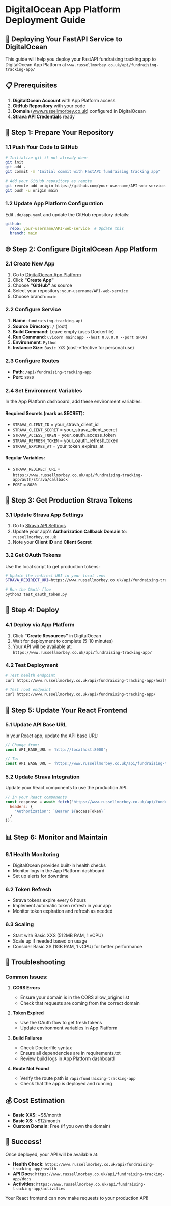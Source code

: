 # DigitalOcean App Platform Deployment Guide

## 🚀 Deploying Your FastAPI Service to DigitalOcean

This guide will help you deploy your FastAPI fundraising tracking app to DigitalOcean App Platform at `www.russellmorbey.co.uk/api/fundraising-tracking-app/`

## 📋 Prerequisites

1. **DigitalOcean Account** with App Platform access
2. **GitHub Repository** with your code
3. **Domain** (www.russellmorbey.co.uk) configured in DigitalOcean
4. **Strava API Credentials** ready

## 🔧 Step 1: Prepare Your Repository

### 1.1 Push Your Code to GitHub
```bash
# Initialize git if not already done
git init
git add .
git commit -m "Initial commit with FastAPI fundraising tracking app"

# Add your GitHub repository as remote
git remote add origin https://github.com/your-username/API-web-service.git
git push -u origin main
```

### 1.2 Update App Platform Configuration
Edit `.do/app.yaml` and update the GitHub repository details:
```yaml
github:
  repo: your-username/API-web-service  # Update this
  branch: main
```

## 🌐 Step 2: Configure DigitalOcean App Platform

### 2.1 Create New App
1. Go to [DigitalOcean App Platform](https://cloud.digitalocean.com/apps)
2. Click **"Create App"**
3. Choose **"GitHub"** as source
4. Select your repository: `your-username/API-web-service`
5. Choose branch: `main`

### 2.2 Configure Service
1. **Name**: `fundraising-tracking-api`
2. **Source Directory**: `/` (root)
3. **Build Command**: Leave empty (uses Dockerfile)
4. **Run Command**: `uvicorn main:app --host 0.0.0.0 --port $PORT`
5. **Environment**: `Python`
6. **Instance Size**: `Basic XXS` (cost-effective for personal use)

### 2.3 Configure Routes
- **Path**: `/api/fundraising-tracking-app`
- **Port**: `8080`

### 2.4 Set Environment Variables
In the App Platform dashboard, add these environment variables:

#### Required Secrets (mark as SECRET):
- `STRAVA_CLIENT_ID` = your_strava_client_id
- `STRAVA_CLIENT_SECRET` = your_strava_client_secret
- `STRAVA_ACCESS_TOKEN` = your_oauth_access_token
- `STRAVA_REFRESH_TOKEN` = your_oauth_refresh_token
- `STRAVA_EXPIRES_AT` = your_token_expires_at

#### Regular Variables:
- `STRAVA_REDIRECT_URI` = `https://www.russellmorbey.co.uk/api/fundraising-tracking-app/auth/strava/callback`
- `PORT` = `8080`

## 🔐 Step 3: Get Production Strava Tokens

### 3.1 Update Strava App Settings
1. Go to [Strava API Settings](https://www.strava.com/settings/api)
2. Update your app's **Authorization Callback Domain** to: `russellmorbey.co.uk`
3. Note your **Client ID** and **Client Secret**

### 3.2 Get OAuth Tokens
Use the local script to get production tokens:
```bash
# Update the redirect URI in your local .env
STRAVA_REDIRECT_URI=https://www.russellmorbey.co.uk/api/fundraising-tracking-app/auth/strava/callback

# Run the OAuth flow
python3 test_oauth_token.py
```

## 🚀 Step 4: Deploy

### 4.1 Deploy via App Platform
1. Click **"Create Resources"** in DigitalOcean
2. Wait for deployment to complete (5-10 minutes)
3. Your API will be available at: `https://www.russellmorbey.co.uk/api/fundraising-tracking-app/`

### 4.2 Test Deployment
```bash
# Test health endpoint
curl https://www.russellmorbey.co.uk/api/fundraising-tracking-app/health

# Test root endpoint
curl https://www.russellmorbey.co.uk/api/fundraising-tracking-app/
```

## 🔄 Step 5: Update Your React Frontend

### 5.1 Update API Base URL
In your React app, update the API base URL:
```javascript
// Change from:
const API_BASE_URL = 'http://localhost:8000';

// To:
const API_BASE_URL = 'https://www.russellmorbey.co.uk/api/fundraising-tracking-app';
```

### 5.2 Update Strava Integration
Update your React components to use the production API:
```javascript
// In your React components
const response = await fetch('https://www.russellmorbey.co.uk/api/fundraising-tracking-app/activities', {
  headers: {
    'Authorization': `Bearer ${accessToken}`
  }
});
```

## 📊 Step 6: Monitor and Maintain

### 6.1 Health Monitoring
- DigitalOcean provides built-in health checks
- Monitor logs in the App Platform dashboard
- Set up alerts for downtime

### 6.2 Token Refresh
- Strava tokens expire every 6 hours
- Implement automatic token refresh in your app
- Monitor token expiration and refresh as needed

### 6.3 Scaling
- Start with Basic XXS (512MB RAM, 1 vCPU)
- Scale up if needed based on usage
- Consider Basic XS (1GB RAM, 1 vCPU) for better performance

## 🔧 Troubleshooting

### Common Issues:

1. **CORS Errors**
   - Ensure your domain is in the CORS allow_origins list
   - Check that requests are coming from the correct domain

2. **Token Expired**
   - Use the OAuth flow to get fresh tokens
   - Update environment variables in App Platform

3. **Build Failures**
   - Check Dockerfile syntax
   - Ensure all dependencies are in requirements.txt
   - Review build logs in App Platform dashboard

4. **Route Not Found**
   - Verify the route path is `/api/fundraising-tracking-app`
   - Check that the app is deployed and running

## 💰 Cost Estimation

- **Basic XXS**: ~$5/month
- **Basic XS**: ~$12/month
- **Custom Domain**: Free (if you own the domain)

## 🎉 Success!

Once deployed, your API will be available at:
- **Health Check**: `https://www.russellmorbey.co.uk/api/fundraising-tracking-app/health`
- **API Docs**: `https://www.russellmorbey.co.uk/api/fundraising-tracking-app/docs`
- **Activities**: `https://www.russellmorbey.co.uk/api/fundraising-tracking-app/activities`

Your React frontend can now make requests to your production API!
